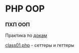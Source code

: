 # PHP OOP

### ПХП ООП

Практика по [докам](http://php.net/manual/ru/language.oop5.php)

[class01.php](class01.php) - сеттеры и геттеры
